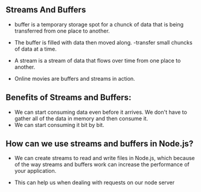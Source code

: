 ## Streams And Buffers
- buffer is a temporary storage spot for a chunck of data that is being transferred from one place to another.

- The buffer is filled with data then moved along.
-transfer small chuncks of data at a time.

- A stream is a stream of data that flows over time from one place to another.  


- Online movies are buffers and streams in action.  

## Benefits of Streams and Buffers:
  - We can start consuming data even before it arrives. We don't have to gather all of the data in memory and then consume it.
  -  We can start consuming it bit by bit.

## How can we use streams and buffers in Node.js?
- We can create streams to read and write files in Node.js, which because of the way streams and buffers work can increase the performance of your application.

- This can help us when dealing with requests on our node server
